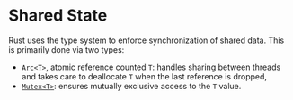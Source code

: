 # Shared State

Rust uses the type system to enforce synchronization of shared data. This is
primarily done via two types:

* [`Arc<T>`][1], atomic reference counted `T`: handles sharing between threads and
  takes care to deallocate `T` when the last reference is dropped,
* [`Mutex<T>`][2]: ensures mutually exclusive access to the `T` value.

[1]: https://doc.rust-lang.org/std/sync/struct.Arc.html
[2]: https://doc.rust-lang.org/std/sync/struct.Mutex.html
